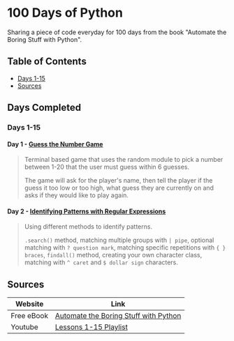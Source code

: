 # 100 Days of Python
Sharing a piece of code everyday for 100 days from the book "Automate the Boring Stuff with Python".

## Table of Contents
- [Days 1-15](https://github.com/amyjtech/100DaysPython)
- [Sources](https://github.com/amyjtech/100DaysPython#sources)

## Days Completed
### Days 1-15
####  Day 1 - [Guess the Number Game](https://github.com/amyjtech/100DaysPython/tree/main/days1-15/day1)
> Terminal based game that uses the random module to pick a number between 1-20 that the user must guess within 6 guesses. 
>  
> The game will ask for the player's name, then tell the player if the guess it too low or too high, what guess they are currently on and asks if they would like to play again.

#### Day 2 - [Identifying Patterns with Regular Expressions](https://github.com/amyjtech/100DaysPython/tree/main/days1-15/day2)
> Using different methods to identify patterns.
> 
> `.search()` method, matching multiple groups with `| pipe`, optional matching with `? question mark`, matching specific repetitions with `{ } braces`, `findall()` method, creating your own character class, matching with `^ caret` and `$ dollar sign` characters.

## Sources
| Website | Link|
|--|--|
| Free eBook | [Automate the Boring Stuff with Python](https://automatetheboringstuff.com) |
| Youtube | [Lessons 1-15 Playlist](https://www.youtube.com/playlist?list=PL0-84-yl1fUnRuXGFe_F7qSH1LEnn9LkW) |
